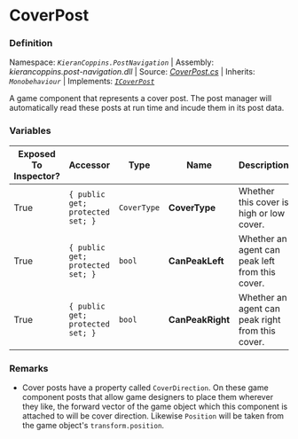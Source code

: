 # CoverPost

### Definition
Namespace: *`KieranCoppins.PostNavigation`* | Assembly: *kierancoppins.post-navigation.dll* | Source: [*CoverPost.cs*](../../../../Runtime/Posts/CoverPost.cs) | Inherits: *`Monobehaviour`* | Implements: [*`ICoverPost`*](../../../../Runtime/Posts/Interfaces/ICoverPost.cs)

A game component that represents a cover post. The post manager will automatically read these posts at run time and incude them in its post data.

### Variables
| Exposed To Inspector? | Accessor | Type | Name | Description |
|-----------------------|----------|------|------|-------------|
| True | `{ public get; protected set; }` | `CoverType` | **CoverType** | Whether this cover is high or low cover. |
| True | `{ public get; protected set; }` | `bool` | **CanPeakLeft** | Whether an agent can peak left from this cover. |
| True | `{ public get; protected set; }` | `bool` | **CanPeakRight** | Whether an agent can peak right from this cover. |

### Remarks
- Cover posts have a property called `CoverDirection`. On these game component posts that allow game designers to place them wherever they like, the forward vector of the game object which this component is attached to will be cover direction. Likewise `Position` will be taken from the game object's `transform.position`.